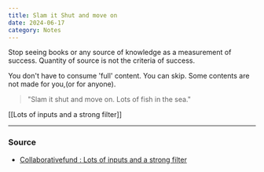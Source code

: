 ```yaml
---
title: Slam it Shut and move on
date: 2024-06-17
category: Notes
---
```

Stop seeing books or any source of knowledge as a measurement of success. Quantity of source is not the criteria of success. 

You don't have to consume 'full' content. You can skip. Some contents are not made for you,(or for anyone). 
> "Slam it shut and move on. Lots of fish in the sea."

[[Lots of inputs and a strong filter]]

---
### Source
 - [Collaborativefund : Lots of inputs and a strong filter](https://www.collaborativefund.com/blog/how-to-read-lots-of-inputs-and-a-strong-filter/)